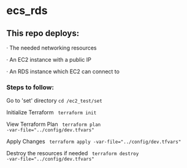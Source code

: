 # ecs_rds

## This repo deploys: 

· The needed networking resources

· An EC2 instance with a public IP

· An RDS instance which EC2 can connect to

### Steps to follow: 
Go to 'set' directory <code >cd /ec2_test/set </code></p>

Initialize Terraform <code> terraform init </code></p>

View Terraform Plan <code> terraform plan -var-file="../config/dev.tfvars" </code></p>

Apply Changes <code> terraform apply -var-file="../config/dev.tfvars" </code></p>

Destroy the resources if needed <code> terraform destroy -var-file="../config/dev.tfvars" </code></p>